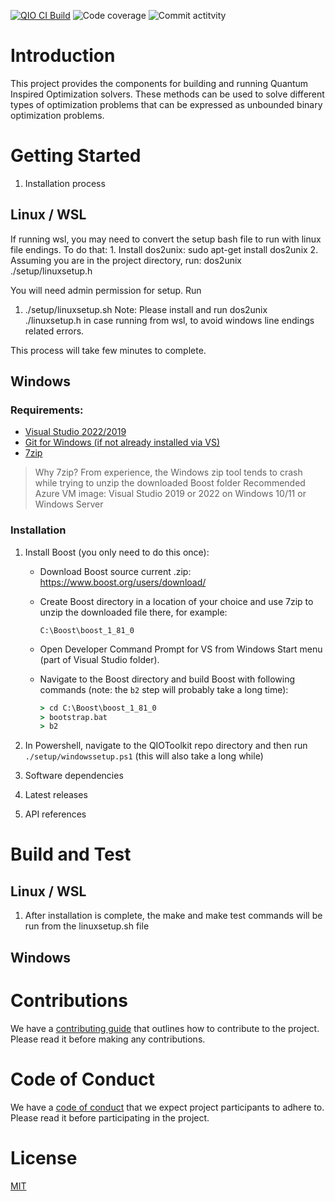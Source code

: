 [![QIO CI Build](https://github.com/QIOToolkit/QIOToolkit/actions/workflows/qio-toolkit-ci-integration.yaml/badge.svg?branch=feature%2Fci-workflow-integration)](https://github.com/QIOToolkit/QIOToolkit/actions/workflows/qio-toolkit-ci-integration.yaml)
![Code coverage](https://img.shields.io/endpoint?url=https://gist.githubusercontent.com/QIOToolkit/some-gist-id/raw/qio-toolkit-coverage.json)
![Commit actitvity](https://img.shields.io/github/commit-activity/m/QIOToolkit/QIOToolkit?labelColor=000000)

# Introduction 
This project provides the components for building and running Quantum Inspired Optimization solvers. These methods can be used to solve different types of optimization problems that can be expressed as unbounded binary optimization problems.

# Getting Started
1.	Installation process
## Linux / WSL
If running wsl, you may need to convert the setup bash file to run with linux file endings. To do that:
    1. Install dos2unix: sudo apt-get install dos2unix
    2. Assuming you are in the project directory, run: dos2unix ./setup/linuxsetup.h 

You will need admin permission for setup.
Run
1. ./setup/linuxsetup.sh 
    Note: Please install and run dos2unix ./linuxsetup.h in case running from wsl, to avoid windows line endings related errors. 

This process will take few minutes to complete.

## Windows

### Requirements:

* [Visual Studio 2022/2019](https://visualstudio.microsoft.com/)
* [Git for Windows (if not already installed via VS)](https://gitforwindows.org/)
* [7zip](https://www.7-zip.org/)
> Why 7zip? From experience, the Windows zip tool tends to crash while trying to unzip the downloaded Boost folder
Recommended Azure VM image: Visual Studio 2019 or 2022 on Windows 10/11 or Windows Server

### Installation

1.  Install Boost (you only need to do this once):
    * Download Boost source current .zip: https://www.boost.org/users/download/  
    * Create Boost directory in a location of your choice and use 7zip to unzip the downloaded file there, for example:

        `C:\Boost\boost_1_81_0`

    * Open Developer Command Prompt for VS from Windows Start menu (part of Visual Studio folder).
    * Navigate to the Boost directory and build Boost with following commands (note: the `b2` step will probably take a long time):  

        ```cmd
        > cd C:\Boost\boost_1_81_0
        > bootstrap.bat
        > b2 
        
        ```
2. In Powershell, navigate to the QIOToolkit repo directory and then run `./setup/windowssetup.ps1` (this will also take a long while)


2.	Software dependencies
3.	Latest releases
4.	API references

# Build and Test
## Linux / WSL
1. After installation is complete, the make and make test commands will be run from the linuxsetup.sh file

## Windows

# Contributions

We have a [contributing guide](./doc/CONTRIBUTING.md) that outlines how to
contribute to the project. Please read it before making any contributions.

# Code of Conduct

We have a [code of conduct](./doc/CODE_OF_CONDUCT.md) that we expect project
participants to adhere to. Please read it before participating in the project.

# License

[MIT](https://choosealicense.com/licenses/mit/)
